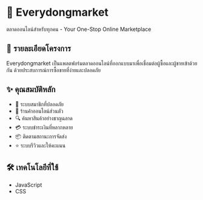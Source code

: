 # 🛒 Everydongmarket

ตลาดออนไลน์สำหรับทุกคน - Your One-Stop Online Marketplace

## 📝 รายละเอียดโครงการ

Everydongmarket เป็นแพลตฟอร์มตลาดออนไลน์ที่ออกแบบมาเพื่อเชื่อมต่อผู้ซื้อและผู้ขายเข้าด้วยกัน ด้วยประสบการณ์การซื้อขายที่ง่ายและปลอดภัย

## ✨ คุณสมบัติหลัก

- 🔐 ระบบสมาชิกที่ปลอดภัย
- 🏪 ร้านค้าออนไลน์ส่วนตัว
- 🔍 ค้นหาสินค้าอย่างชาญฉลาด
- 💳 ระบบชำระเงินที่หลากหลาย
- 📦 ติดตามสถานะการจัดส่ง
- ⭐ ระบบรีวิวและให้คะแนน

## 🛠️ เทคโนโลยีที่ใช้

- JavaScript
- CSS
